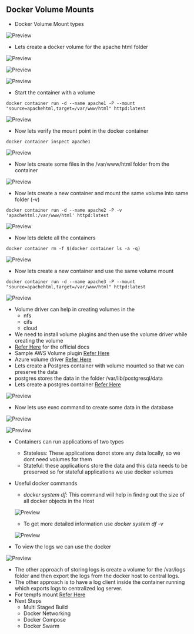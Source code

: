 ## Docker Volume Mounts
* Docker Volume Mount types

![Preview](./Images/docker102.png)

* Lets create a docker volume for the apache html folder 

![Preview](./Images/docker106.png)

![Preview](./Images/docker107.png)

![Preview](./Images/docker108.png)

* Start the container with a volume

```
docker container run -d --name apache1 -P --mount "source=apachehtml,target=/var/www/html" httpd:latest
```

![Preview](./Images/docker109.png)

* Now lets verify the mount point in the docker container

```
docker container inspect apache1
```
![Preview](./Images/docker110.png)


* Now lets create some files in the /var/www/html folder from the container

![Preview](./Images/docker111.png)

* Now lets create a new container and mount the same volume into same folder (-v)

```
docker container run -d --name apache2 -P -v 'apachehtml:/var/www/html' httpd:latest
```

![Preview](./Images/docker112.png)

* Now lets delete all the containers

```
docker container rm -f $(docker container ls -a -q)
```
![Preview](./Images/docker113.png)

* Now lets create a new container and use the same volume mount

```
docker container run -d --name apache3 -P --mount "source=apachehtml,target=/var/www/html" httpd:latest
```

![Preview](./Images/docker114.png)

* Volume driver can help in creating volumes in the
  * nfs
  * cifs
  * cloud
* We need to install volume plugins and then use the volume driver while creating the volume
* [Refer Here](https://docs.docker.com/storage/volumes/#use-a-volume-driver) for the official docs
* Sample AWS Volume plugin [Refer Here](https://docs.docker.com/engine/extend/EBS_volume/)
* Azure volume driver [Refer Here](https://docs.docker.com/registry/storage-drivers/azure/)
* Lets create a Postgres container with volume mounted so that we can preserve the data
* postgres stores the data in the folder /var/lib/postgresql/data
* Lets create a postgres container [Refer Here](https://hub.docker.com/_/postgres)

![Preview](./Images/docker115.png)

* Now lets use exec command to create some data in the database

![Preview](./Images/docker116.png)

![Preview](./Images/docker117.png)

* Containers can run applications of two types
   * Stateless: These applications donot store any data locally, so we dont need volumes for them
   * Stateful: these applications store the data and this data needs to be preserved so for stateful applications we use docker volumes
* Useful docker commands
    * _docker system df_: This command will help in findng out the size of all docker objects in the Host

    ![Preview](./Images/docker118.png)
 
   * To get more detailed information use _docker system df -v_

   ![Preview](./Images/docker119.png)

* To view the logs we can use the docker

 ![Preview](./Images/docker120.png)

* The other approach of storing logs is create a volume for the /var/logs folder and then export the logs from the docker host to central logs.
* The other approach is to have a log client inside the container running which exports logs to centralized log server.
* For tempfs mount [Refer Here](https://docs.docker.com/storage/tmpfs/)
* Next Steps
  * Multi Staged Build
  * Docker Networking
  * Docker Compose
  * Docker Swarm

